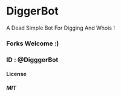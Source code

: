 # DiggerBot
A Dead Simple Bot For Digging And Whois !
### Forks Welcome :)

### ID : @DigggerBot

#### License
##### MIT